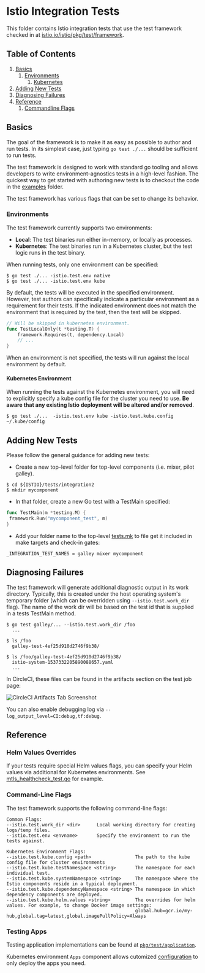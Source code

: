 # Istio Integration Tests

This folder contains Istio integration tests that use the test framework checked in at 
[istio.io/istio/pkg/test/framework](https://github.com/istio/istio/tree/master/pkg/test/framework).

## Table of Contents
1. [Basics](#basics)
    1. [Environments](#environments)
        1. [Kubernetes](#kubernetes-environment)
3. [Adding New Tests](#adding-new-tests)
4. [Diagnosing Failures](#diagnosing-failures)
5. [Reference](#reference)
    1. [Commandline Flags](#command-line-flags)


## Basics

The goal of the framework is to make it as easy as possible to author and run tests. In its simplest
case, just typing ```go test ./...``` should be sufficient to run tests.

The test framework is designed to work with standard go tooling and allows developers
to write environment-agnostics tests in a high-level fashion. The quickest way to get started with authoring
new tests is to checkout the code in the
[examples](https://github.com/istio/istio/tree/master/tests/integration2/examples) folder.

The test framework has various flags that can be set to change its behavior.

 
### Environments

The test framework currently supports two environments:
 
  * **Local**: The test binaries run either in-memory, or locally as processes.
  * **Kubernetes**: The test binaries run in a Kubernetes cluster, but the test logic runs in the test binary.
  
When running tests, only one environment can be specified:

```console
$ go test ./... -istio.test.env native
$ go test ./... -istio.test.env kube
```

By default, the tests will be executed in the
specified environment. However, test authors can specifically indicate a particular environment as
a requirement for their tests. If the indicated environment does not match the environment that is required
by the test, then the test will be skipped.

```go
// Will be skipped in kubernetes environment.
func TestLocalOnly(t *testing.T) {
	framework.Requires(t, dependency.Local)
	// ...
}
```

When an environment is not specified, the tests will run against the local environment by default.

#### Kubernetes Environment

When running the tests against the Kubernetes environment, you will need to explicitly specify a kube config
file for the cluster you need to use. **Be aware that any existing Istio deployment will be altered and/or
removed**.

```console
$ go test ./...  -istio.test.env kube -istio.test.kube.config ~/.kube/config
```

## Adding New Tests

Please follow the general guidance for adding new tests:

* Create a new top-level folder for top-level components (i.e. mixer, pilot galley).

```console 
$ cd ${ISTIO}/tests/integration2
$ mkdir mycomponent
```

* In that folder, create a new Go test with a TestMain specified:

 ```go
func TestMain(m *testing.M) {
  framework.Run("mycomponent_test", m)
}
 ```

* Add your folder name to the top-level 
  [tests.mk](https://github.com/istio/istio/tree/master/tests/integration2/tests.mk) to file get it included 
  in make targets and check-in gates:
  
```make
_INTEGRATION_TEST_NAMES = galley mixer mycomponent
```

## Diagnosing Failures

The test framework will generate additional diagnostic output in its work directory. Typically, this is 
created under the host operating system's temporary folder (which can be overridden using 
```--istio.test.work_dir``` flag). The name of the work dir will be based on the test id that is supplied in
a tests TestMain method.

```console
$ go test galley/... --istio.test.work_dir /foo
  ...

$ ls /foo
  galley-test-4ef25d910d2746f9b38/
  
$ ls /foo/galley-test-4ef25d910d2746f9b38/
  istio-system-1537332205890088657.yaml
  ...
```

In CircleCI, these files can be found in the artifacts section on the test job page:

![CircleCI Artifacts Tab Screenshot](https://circleci.com/docs/assets/img/docs/artifacts.png)

You can also enable debugging log via `--log_output_level=CI:debug,tf:debug`.

## Reference

### Helm Values Overrides

If your tests require special Helm values flags, you can specify your Helm values via additional
for Kubernetes environments. See [mtls_healthcheck_test.go](tests/integration2/security/healthcheck/mtls_healthcheck_test.go) for example.

### Command-Line Flags

The test framework supports the following command-line flags:

```
Common Flags:
--istio.test.work_dir <dir>      Local working directory for creating logs/temp files.
--istio.test.env <envname>       Specify the environment to run the tests against.

Kubernetes Environment Flags:
--istio.test.kube.config <path>                The path to the kube config file for cluster environments
--istio.test.kube.testNamespace <string>       The namespace for each individual test.
--istio.test.kube.systemNamespace <string>     The namespace where the Istio components reside in a typical deployment.
--istio.test.kube.dependencyNamespace <string> The namespace in which dependency components are deployed.
--istio.test.kube.helm.values <string>         The overrides for helm values. For example, to change Docker image settings:
                                               global.hub=gcr.io/my-hub,global.tag=latest,global.imagePullPolicy=Always
```

### Testing Apps

Testing application implementations can be found at [`pkg/test/application`](https://github.com/istio/istio/tree/master/pkg/test/application).

Kubernetes environment `Apps` component allows cutomized [configuration](https://github.com/istio/istio/tree/master/tests/integration2/security/healthcheck/mtls_healthcheck_test.go) to only deploy the apps you need.
